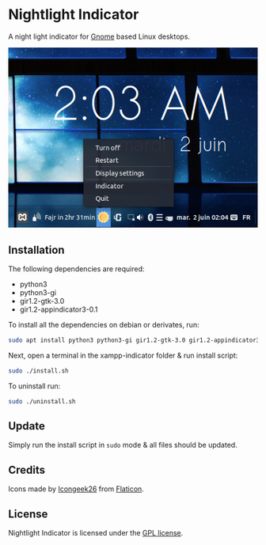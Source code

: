 Nightlight Indicator
===================

A night light indicator for [Gnome](https://www.gnome.org/) based Linux desktops.

![screenshot](screenshot.png)

## Installation

The following dependencies are required:
- python3
- python3-gi
- gir1.2-gtk-3.0
- gir1.2-appindicator3-0.1

To install all the dependencies on debian or derivates, run:
```bash
sudo apt install python3 python3-gi gir1.2-gtk-3.0 gir1.2-appindicator3-0.1
```

Next, open a terminal in the xampp-indicator folder & run install script:
```bash
sudo ./install.sh
```

To uninstall run:
```bash
sudo ./uninstall.sh
```

## Update

Simply run the install script in `sudo` mode & all files should be updated.

## Credits

Icons made by [Icongeek26](https://www.flaticon.com/authors/icongeek26) from [Flaticon](https://www.flaticon.com/).

## License

Nightlight Indicator is licensed under the [GPL license](LICENSE).
